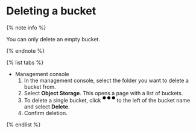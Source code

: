 # Deleting a bucket

{% note info %}

You can only delete an empty bucket.

{% endnote %}

{% list tabs %}

- Management console
  1. In the management console, select the folder you want to delete a bucket from.
  1. Select **Object Storage**.
This opens a page with a list of buckets.
  1. To delete a single bucket, click ![image](../../../_assets/horizontal-ellipsis.svg) to the left of the bucket name and select **Delete**.
  1. Confirm deletion.

{% endlist %}

